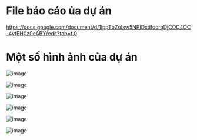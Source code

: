 <h1>File báo cáo ủa dự án </h1>

https://docs.google.com/document/d/1lppTbZoIxw5NPIDxdfocrqDjCOC4OC-4vtEH0z0eABY/edit?tab=t.0

<h1>Một số hình ảnh của dự án </h1>

![image](https://github.com/user-attachments/assets/6cfd40c1-6442-4387-9876-76814634533a)


![image](https://github.com/user-attachments/assets/c69205e1-8db9-4e81-aaa1-6e5653c286f7)


![image](https://github.com/user-attachments/assets/1c51b899-a05b-4952-8dd2-4a41a0e60d2b)


![image](https://github.com/user-attachments/assets/65678567-d234-44d7-997c-d75618e4e931)


![image](https://github.com/user-attachments/assets/1bac3893-fc66-443a-bf96-a35add992386)



![image](https://github.com/user-attachments/assets/7e01365d-b0c0-4a7a-be40-f4668c410d91)

